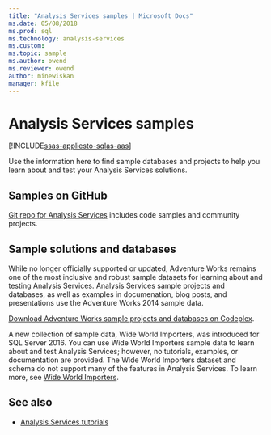 ```yaml
---
title: "Analysis Services samples | Microsoft Docs"
ms.date: 05/08/2018
ms.prod: sql
ms.technology: analysis-services
ms.custom:
ms.topic: sample
ms.author: owend
ms.reviewer: owend
author: minewiskan
manager: kfile
---
```

# Analysis Services samples
[!INCLUDE[ssas-appliesto-sqlas-aas](../includes/ssas-appliesto-sqlas-aas.md)]

  Use the information here to find sample databases and projects to help you learn about and test your Analysis Services solutions.
  

## Samples on GitHub

[Git repo for Analysis Services](https://github.com/Microsoft/Analysis-Services) includes code samples and community projects.

## Sample solutions and databases  

While no longer officially supported or updated, Adventure Works remains one of the most inclusive and robust sample datasets for learning about and testing Analysis Services. Analysis Services sample projects and databases, as well as examples in documenation, blog posts, and presentations use the Adventure Works 2014 sample data.

[Download Adventure Works sample projects and databases on Codeplex](https://msftdbprodsamples.codeplex.com/releases/view/125550).

A new collection of sample data, Wide World Importers, was introduced for SQL Server 2016. You can use Wide World Importers sample data to learn about and test Analysis Services; however, no tutorials, examples, or documentation are provided. The Wide World Importers dataset and schema do not support many of the features in Analysis Services. To learn more, see [Wide World Importers](https://msdn.microsoft.com/library/mt734199).


  
## See also  
*   [Analysis Services tutorials](../analysis-services/analysis-services-tutorials-ssas.md)

  
  
